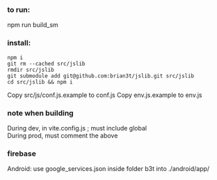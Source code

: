 ### to run: 
npm run build_sm

### install:
```
npm i
git rm --cached src/jslib
rmdir src/jslib
git submodule add git@github.com:brian3t/jslib.git src/jslib
cd src/jslib && npm i 
```

Copy src/js/conf.js.example to conf.js
Copy env.js.example to env.js

### note when building
During dev, in vite.config.js ; must include global  
During prod, must comment the above

### firebase
Android: use google_services.json inside folder b3t into ./android/app/
